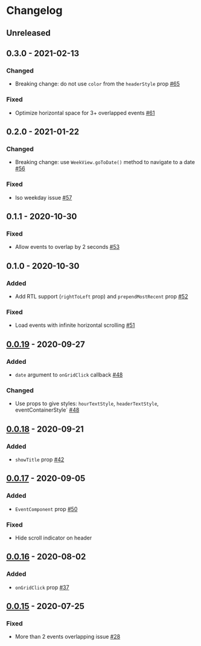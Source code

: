 # Changelog

## Unreleased

## 0.3.0 - 2021-02-13
### Changed
* Breaking change: do not use `color` from the `headerStyle` prop [#65](https://github.com/hoangnm/react-native-week-view/pull/65)

### Fixed
* Optimize horizontal space for 3+ overlapped events [#61](https://github.com/hoangnm/react-native-week-view/pull/61)



## 0.2.0 - 2021-01-22
### Changed
* Breaking change: use `WeekView.goToDate()` method to navigate to a date [#56](https://github.com/hoangnm/react-native-week-view/pull/56)

### Fixed
* Iso weekday issue [#57](https://github.com/hoangnm/react-native-week-view/pull/57)




## 0.1.1 - 2020-10-30
### Fixed
* Allow events to overlap by 2 seconds [#53](https://github.com/hoangnm/react-native-week-view/pull/53)




## 0.1.0 - 2020-10-30
### Added
* Add RTL support (`rightToLeft` prop) and `prependMostRecent` prop [#52](https://github.com/hoangnm/react-native-week-view/pull/52)

### Fixed
* Load events with infinite horizontal scrolling [#51](https://github.com/hoangnm/react-native-week-view/pull/51)




## [0.0.19] - 2020-09-27
### Added
* `date` argument to `onGridClick` callback [#48](https://github.com/hoangnm/react-native-week-view/pull/48)

### Changed
* Use props to give styles: `hourTextStyle`, `headerTextStyle`, eventContainerStyle` [#48](https://github.com/hoangnm/react-native-week-view/pull/48)



## [0.0.18] - 2020-09-21
### Added
* `showTitle` prop [#42](https://github.com/hoangnm/react-native-week-view/pull/42)



## [0.0.17] - 2020-09-05
### Added
* `EventComponent` prop [#50](https://github.com/hoangnm/react-native-week-view/pull/50)

### Fixed
* Hide scroll indicator on header



## [0.0.16] - 2020-08-02
### Added
* `onGridClick` prop [#37](https://github.com/hoangnm/react-native-week-view/pull/37)


## [0.0.15] - 2020-07-25
### Fixed
* More than 2 events overlapping issue [#28](https://github.com/hoangnm/react-native-week-view/pull/28)



[0.0.19]: https://github.com/hoangnm/react-native-week-view/releases/tag/v0.0.19
[0.0.18]: https://github.com/hoangnm/react-native-week-view/releases/tag/v0.0.18
[0.0.17]: https://github.com/hoangnm/react-native-week-view/releases/tag/v0.0.17
[0.0.16]: https://github.com/hoangnm/react-native-week-view/releases/tag/v0.0.16
[0.0.15]: https://github.com/hoangnm/react-native-week-view/releases/tag/v0.0.15
